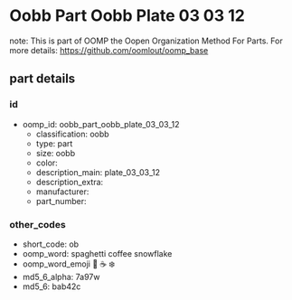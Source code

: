 # Oobb Part Oobb Plate 03 03 12  

note: This is part of OOMP the Oopen Organization Method For Parts. For more details: https://github.com/oomlout/oomp_base

##  part details





### id
* oomp_id: oobb_part_oobb_plate_03_03_12
  * classification: oobb
  * type: part
  * size: oobb
  * color: 
  * description_main: plate_03_03_12
  * description_extra: 
  * manufacturer: 
  * part_number: 

### other_codes
* short_code: ob
* oomp_word: spaghetti coffee snowflake
* oomp_word_emoji :spaghetti: :coffee: :snowflake:
* md5_6_alpha: 7a97w
* md5_6: bab42c